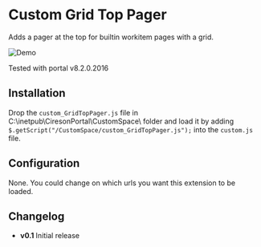 # Custom Grid Top Pager

Adds a pager at the top for builtin workitem pages with a grid.

![Demo](https://zenblom.github.io/custom_GridTopPager.png)

Tested with portal v8.2.0.2016

## Installation
Drop the `custom_GridTopPager.js` file in C:\inetpub\CiresonPortal\CustomSpace\ folder and load it by adding `$.getScript("/CustomSpace/custom_GridTopPager.js");` into the `custom.js` file.

## Configuration
None. You could change on which urls you want this extension to be loaded.

## Changelog
* **v0.1** Initial release
